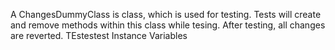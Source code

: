 A ChangesDummyClass is class, which is used for testing. Tests will create and remove methods within this class while tesing. After testing, all changes are reverted.
TEstestest
Instance Variables
